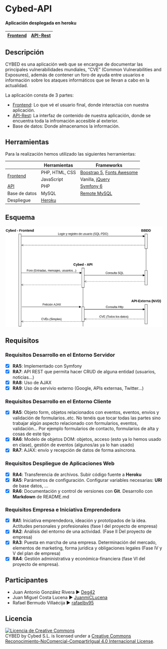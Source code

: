 # Cybed-API

#### Aplicación desplegada en heroku

|  [Frontend](https://cybed-frontend.herokuapp.com/)   |[API-Rest](https://cybed-api.herokuapp.com/)
|--------------|-----------------|



## Descripción

CYBED es una aplicación web que se encargue de documentar las principales vulnerabilidades mundiales, “CVE” (Common Vulnerabilities and Exposures), además de contener un foro de ayuda entre usuarios e información sobre los ataques informáticos que se llevan a cabo en la actualidad.

La aplicación consta de 3 partes:
- [Frontend](https://github.com/Proyecto-Cybed/Cybed-Frontend): Lo que vé el usuario final, donde interactúa con nuestra aplicación.
- [API-Rest](https://github.com/Proyecto-Cybed/Cybed-API): La interfaz de contenido de nuestra aplicación, donde se encuentra toda la infromación accesible al exterior.
- Base de datos: Donde almacenamos la información.


## Herramientas

Para la realización hemos utilizado las siguientes herramientas:

<table>
<thead>
  <tr>
    <th></th>
    <th>Herramientas</th>
    <th>Frameworks</th>
  </tr>
</thead>
<tbody>
  <tr>
  <td rowspan="2"><a href="https://github.com/Proyecto-Cybed/Cybed-Frontend">Frontend</a></td>
    <td>PHP, HTML, CSS</td>
    <td><a href="https://getbootstrap.com/">Boostrap 5</a>, <a href="https://fontawesome.com/">Fonts Awesome</a></td>
  </tr>
  <tr>
    <td>JavaScript</td>
    <td>Vanilla, <a href="https://jquery.com/">jQuery</a></td>
  </tr>
  <tr>
  <td><a href="https://github.com/Proyecto-Cybed/Cybed-API">API</a></td>
    <td>PHP</td>
    <td><a href="https://symfony.com/releases/6.0">Symfony 6</a></td>
  </tr>
  <tr>
    <td>Base de datos</td>
    <td>MySQL</td>
    <td><a href="https://remotemysql.com/">Remote MySQL</a></td>
  </tr>
   <tr>
    <td>Despliegue</td>
    <td><a href="https://www.heroku.com/">Heroku</a></td>
    <td></td>
  </tr>
</tbody>
</table>

## Esquema

![Esquema](https://raw.githubusercontent.com/Proyecto-Cybed/Cybed-API/main/snapshots/Diagrama%20APP.png)

## Requisitos

### Requisitos Desarrollo en el Entorno Servidor

- [X] __RA5__: Implementado con Symfony
- [X] __RA7__: API REST que permita hacer CRUD de alguna entidad (usuarios, noticias...)
- [X] __RA8__: Uso de AJAX
- [X] __RA9__: Uso de servivio externo (Google, APIs externas, Twitter...)

### Requisitos Desarrollo en el Entorno Cliente

- [X] __RA5__: Objeto form, objetos relacionados con eventos, eventos, envíos y validación de formularios..etc. No tenéis que tocar todas las partes sino trabajar algún aspecto relacionado con formularios, eventos, validación... Por ejemplo formularios de contacto, formularios de alta y cosas de este tipo 
- [X] __RA6__: Modelo de objetos DOM: objetos, acceso (esto ya lo hemos usado en clase), gestión de eventos (algunos/as ya lo han usado)
- [X] __RA7__: AJAX: envío y recepción de datos de forma asíncrona.

### Requisitos Despliegue de Aplicaciones Web

- [X] __RA4__: Transferencia de archivos. Subir código fuente a __Heroku__
- [X] __RA5__: Parámetros de configuración. Configurar variables necesarias: __URI__ de base datos, ...
- [X] __RA6__: Documentación y control de versiones con __Git__. Desarrollo con __Markdown__ de README.md 

### Requisitos Empresa e Iniciativa Emprendedora

- [X] __RA1__: Iniciativa emprendedora, ideación y  prototipados de la idea. Actitudes personales y profesionales (fase I del proyecto de empresa)
- [X] __RA2__: Análisis del entorno de una actividad. (Fase II Del proyecto de empresa)
- [X] __RA3__: Puesta en marcha de una empresa. Determinación del mercado, elementos de marketing, forma jurídica y obligaciones legales (Fase lV y V del plan de empresa) 
- [X] __RA4__: Gestión administrativa y económica-financiera (fase VI del proyecto de empresa). 

## Participantes
- Juan Antonio González Rivera ► [Deg42](https://github.com/Deg42)
- Juan Miguel Costa Lucena ► [JuanmiCLucena](https://github.com/JuanmiCLucena)
- Rafael Bermudo Villaécija ► [rafaelbv95](https://github.com/rafaelbv95)

## Licencia

<a rel="license" href="http://creativecommons.org/licenses/by-nc-sa/4.0/"><img alt="Licencia de Creative Commons" style="border-width:0" src="https://i.creativecommons.org/l/by-nc-sa/4.0/88x31.png" /></a><br /><span xmlns:dct="http://purl.org/dc/terms/" property="dct:title">CYBED</span> by <span xmlns:cc="http://creativecommons.org/ns#" property="cc:attributionName">Cybed S.L.</span> is licensed under a <a rel="license" href="http://creativecommons.org/licenses/by-nc-sa/4.0/">Creative Commons Reconocimiento-NoComercial-CompartirIgual 4.0 Internacional License</a>.
